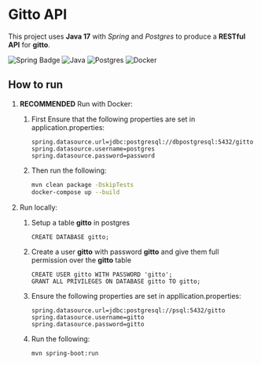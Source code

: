 # Gitto API

This project uses **Java 17** with *Spring* and *Postgres* to produce a **RESTful API** for **gitto**.

![Spring Badge](https://img.shields.io/badge/Spring-6DB33F?logo=spring&logoColor=fff&style=for-the-badge)
![Java](https://img.shields.io/badge/java-%23ED8B00.svg?style=for-the-badge&logo=java&logoColor=white)
![Postgres](https://img.shields.io/badge/postgres-%23316192.svg?style=for-the-badge&logo=postgresql&logoColor=white)
![Docker](https://img.shields.io/badge/docker-%230db7ed.svg?style=for-the-badge&logo=docker&logoColor=white)

## How to run

1. **RECOMMENDED** Run with Docker:

    1. First Ensure that the following properties are set in application.properties:
       ```properties
       spring.datasource.url=jdbc:postgresql://dbpostgresql:5432/gitto
       spring.datasource.username=postgres
       spring.datasource.password=password
        ```
   
    2. Then run the following:
       ```bash
       mvn clean package -DskipTests
       docker-compose up --build
       ```
   
2. Run locally:
    
    1. Setup a table **gitto** in postgres
       ```postgresql
       CREATE DATABASE gitto;
       ```
    2. Create a user **gitto** with password **gitto** and give them full permission over the **gitto** table
       ```postgresql
       CREATE USER gitto WITH PASSWORD 'gitto';
       GRANT ALL PRIVILEGES ON DATABASE gitto TO gitto;
       ``` 
    3. Ensure the following properties are set in appllication.properties:
       ```properties
       spring.datasource.url=jdbc:postgresql://psql:5432/gitto
       spring.datasource.username=gitto
       spring.datasource.password=gitto
       ```
    4. Run the following:
       ```bash
       mvn spring-boot:run
       ```
